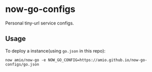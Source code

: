 # now-go-configs

Personal tiny-url service configs.

## Usage

To deploy a instance(using `go.json` in this repo):

```
now amio/now-go -e NOW_GO_CONFIG=https://amio.github.io/now-go-configs/go.json
```
